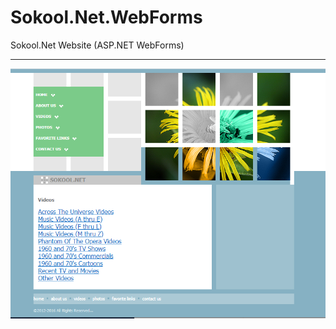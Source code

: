 # Sokool.Net.WebForms
Sokool.Net Website (ASP.NET WebForms)

<hr>

![Image1](Images/image1.png  "Videos page")